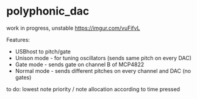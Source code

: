 # polyphonic_dac
work in progress, unstable
https://imgur.com/vuFifvL

Features: 
* USBhost to pitch/gate
* Unison mode - for tuning oscillators (sends same pitch on every DAC)
* Gate mode - sends gate on channel B of MCP4822
* Normal mode - sends different pitches on every channel and DAC (no gates)

to do:
lowest note priority / note allocation according to time pressed
